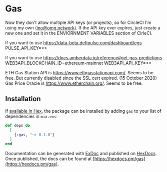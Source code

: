 # Gas
Now they don't allow multiple API keys (or projects), so for CircleCI I'm using my own (ino@omg.network). If the API key ever expires, just create a new one and set it in the ENVIORNMENT VARIABLES section of CirleCI.

If you want to use https://data-beta.defipulse.com/dashboard/egs 
PULSE_API_KEY=<>

If you want to use https://docs.amberdata.io/reference#get-gas-predictions
WEB3API_BLOCKCHAIN_ID=ethereum-mainnet 
WEB3API_API_KEY=<>


ETH Gas Station API is https://www.ethgasstationapi.com/. Seems to be free. But currently disabled since the SSL cert expired. (15 October 2020)
Gas Price Oracle is https://www.etherchain.org/. Seems to be free.

## Installation

If [available in Hex](https://hex.pm/docs/publish), the package can be installed
by adding `gas` to your list of dependencies in `mix.exs`:

```elixir
def deps do
  [
    {:gas, "~> 0.1.0"}
  ]
end
```

Documentation can be generated with [ExDoc](https://github.com/elixir-lang/ex_doc)
and published on [HexDocs](https://hexdocs.pm). Once published, the docs can
be found at [https://hexdocs.pm/gas](https://hexdocs.pm/gas).

